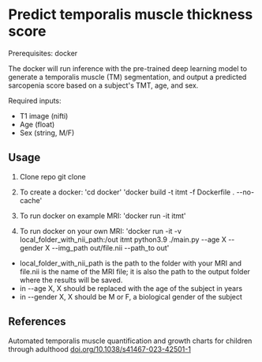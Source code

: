 # Predict temporalis muscle thickness score

Prerequisites: docker

The docker will run inference with the pre-trained deep learning model to generate a temporalis muscle (TM) segmentation, and output a predicted sarcopenia score based on a subject's TMT, age, and sex.

Required inputs:
- T1 image (nifti)
- Age (float)
- Sex (string, M/F)

## Usage
1. Clone repo git clone

2. To create a docker: 
'cd docker'
'docker build -t itmt -f Dockerfile . --no-cache'

3. To run docker on example MRI: 'docker run -it itmt'

4. To run docker on your own MRI: 'docker run -it -v local_folder_with_nii_path:/out itmt python3.9 ./main.py --age X --gender X --img_path out/file.nii --path_to out'

- local_folder_with_nii_path is the path to the folder with your MRI and file.nii is the name of the MRI file; it is also the path to the output folder where the results will be saved.
- in --age X, X should be replaced with the age of the subject in years
- in --gender X, X should be M or F, a biological gender of the subject

## References
Automated temporalis muscle quantification and growth charts for children through adulthood
[doi.org/10.1038/s41467-023-42501-1](https://doi.org/10.1038/s41467-023-42501-1)
